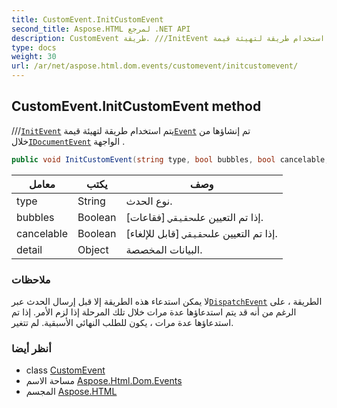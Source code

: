 ```yaml
---
title: CustomEvent.InitCustomEvent
second_title: Aspose.HTML لمرجع .NET API
description: CustomEvent طريقة. ///InitEvent يتم استخدام طريقة لتهيئة قيمةEvent تم إنشاؤها من خلالIDocumentEvent الواجهة .
type: docs
weight: 30
url: /ar/net/aspose.html.dom.events/customevent/initcustomevent/
---
```

## CustomEvent.InitCustomEvent method

///[`InitEvent`](../../event/initevent/) يتم استخدام طريقة لتهيئة قيمة[`Event`](../../event/) تم إنشاؤها من خلال[`IDocumentEvent`](../../idocumentevent/) الواجهة .

```csharp
public void InitCustomEvent(string type, bool bubbles, bool cancelable, object detail)
```

| معامل | يكتب | وصف |
| --- | --- | --- |
| type | String | نوع الحدث. |
| bubbles | Boolean | إذا تم التعيين على`حقيقي` [فقاعات]. |
| cancelable | Boolean | إذا تم التعيين على`حقيقي` [قابل للإلغاء]. |
| detail | Object | البيانات المخصصة. |

### ملاحظات

لا يمكن استدعاء هذه الطريقة إلا قبل إرسال الحدث عبر[`DispatchEvent`](../../ieventtarget/dispatchevent/) الطريقة ، على الرغم من أنه قد يتم استدعاؤها عدة مرات خلال تلك المرحلة إذا لزم الأمر. إذا تم استدعاؤها عدة مرات ، يكون للطلب النهائي الأسبقية. لم تتغير.

### أنظر أيضا

* class [CustomEvent](../)
* مساحة الاسم [Aspose.Html.Dom.Events](../../customevent/)
* المجسم [Aspose.HTML](../../../)


